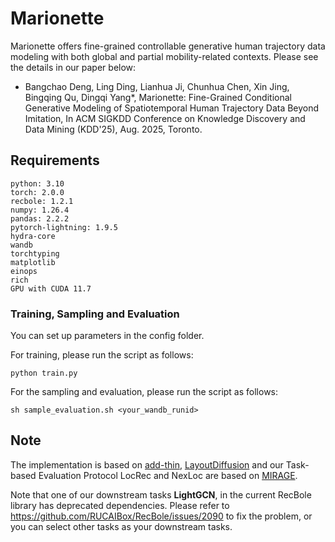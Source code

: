 # Marionette
Marionette offers fine-grained controllable generative human trajectory data modeling with both global and partial mobility-related contexts. Please see the details in our paper below:  
- Bangchao Deng, Ling Ding, Lianhua Ji, Chunhua Chen, Xin Jing, Bingqing Qu, Dingqi Yang*, Marionette: Fine-Grained Conditional Generative Modeling of Spatiotemporal Human Trajectory Data Beyond Imitation, In ACM SIGKDD Conference on Knowledge Discovery and Data Mining (KDD'25), Aug. 2025, Toronto.

## Requirements
```
python: 3.10 
torch: 2.0.0  
recbole: 1.2.1 
numpy: 1.26.4
pandas: 2.2.2
pytorch-lightning: 1.9.5
hydra-core
wandb
torchtyping
matplotlib
einops
rich
GPU with CUDA 11.7
```

### Training, Sampling and Evaluation
You can set up parameters in the config folder.

For training, please run the script as follows:
```
python train.py
```
For the sampling and evaluation, please run the script as follows:
```
sh sample_evaluation.sh <your_wandb_runid>
```

## Note
The implementation is based on [add-thin](https://github.com/davecasp/add-thin), [LayoutDiffusion](https://github.com/microsoft/LayoutGeneration/tree/main/LayoutDiffusion) and our Task-based Evaluation Protocol LocRec and NexLoc are based on [MIRAGE](https://github.com/UM-Data-Intelligence-Lab/MIRAGE).

Note that one of our downstream tasks **LightGCN**, in the current RecBole library has deprecated dependencies. Please refer to https://github.com/RUCAIBox/RecBole/issues/2090 to fix the problem, or you can select other tasks as your downstream tasks.

